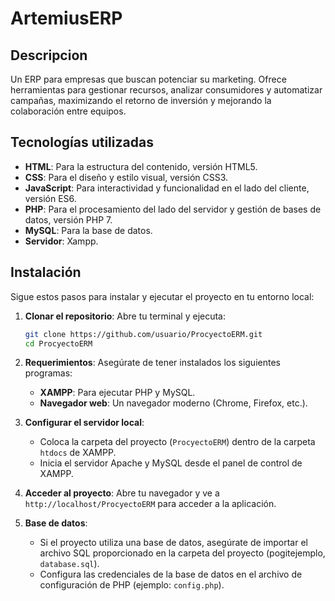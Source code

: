# ArtemiusERP

## Descripcion

Un ERP para empresas que buscan potenciar su marketing. Ofrece herramientas para gestionar recursos, 
analizar consumidores y automatizar campañas, maximizando el retorno de inversión y mejorando la colaboración entre equipos.

## Tecnologías utilizadas
- **HTML**: Para la estructura del contenido, versión HTML5.
- **CSS**: Para el diseño y estilo visual, versión CSS3.
- **JavaScript**: Para interactividad y funcionalidad en el lado del cliente, versión ES6.
- **PHP**: Para el procesamiento del lado del servidor y gestión de bases de datos, versión PHP 7.
- **MySQL**: Para la base de datos.
- **Servidor**: Xampp.

## Instalación

Sigue estos pasos para instalar y ejecutar el proyecto en tu entorno local:

1. **Clonar el repositorio**:
   Abre tu terminal y ejecuta:

   ```bash
   git clone https://github.com/usuario/ProcyectoERM.git
   cd ProcyectoERM

2. **Requerimientos**:
   Asegúrate de tener instalados los siguientes programas:
   - **XAMPP**: Para ejecutar PHP y MySQL.
   - **Navegador web**: Un navegador moderno (Chrome, Firefox, etc.).

3. **Configurar el servidor local**:
   - Coloca la carpeta del proyecto (`ProcyectoERM`) dentro de la carpeta `htdocs` de XAMPP.
   - Inicia el servidor Apache y MySQL desde el panel de control de XAMPP.

4. **Acceder al proyecto**:
   Abre tu navegador y ve a `http://localhost/ProcyectoERM` para acceder a la aplicación.

5. **Base de datos**:
   - Si el proyecto utiliza una base de datos, asegúrate de importar el archivo SQL proporcionado en la carpeta del proyecto (pogitejemplo, `database.sql`).
   - Configura las credenciales de la base de datos en el archivo de configuración de PHP (ejemplo: `config.php`).

